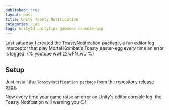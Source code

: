 ```yaml
---
published: true
layout: post
title: Unity Toasty Notification
categories: Lab
tags: unity3d unitytips gamedev console-log
---
```

Last saturday I created the [ToastyNotification](https://github.com/giacomelli/Giacomelli.Unity.ToastyNotification) package, a fun editor log interceptor that play Mortal Kombat's Toasty easter-egg every time an error is logged.
{% youtube wwhz2wPN_wU %}

## Setup
Just install the `ToastyNotification.package` from the repository [release page](https://github.com/giacomelli/Giacomelli.Unity.ToastyNotification/releases).

Now every time your game raise an error on Unity's editor console log, the Toasty Notifcation will warning you &#128521;!